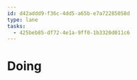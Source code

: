 ```yaml
---
id: d42addd9-f36c-4dd5-a65b-e7a72285058d
type: lane
tasks:
  - 425beb85-df72-4e1a-9ff0-1b3320d011c6
---
```


# Doing
